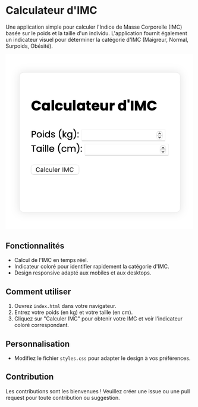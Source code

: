# Calculateur d'IMC 

Une application simple pour calculer l'Indice de Masse Corporelle (IMC) basée sur le poids et la taille d'un individu. L'application fournit également un indicateur visuel pour déterminer la catégorie d'IMC (Maigreur, Normal, Surpoids, Obésité).

![Aperçu de l'application](IMC.png)

## Fonctionnalités 

- Calcul de l'IMC en temps réel.
- Indicateur coloré pour identifier rapidement la catégorie d'IMC.
- Design responsive adapté aux mobiles et aux desktops.

## Comment utiliser

1. Ouvrez `index.html` dans votre navigateur.
2. Entrez votre poids (en kg) et votre taille (en cm).
3. Cliquez sur "Calculer IMC" pour obtenir votre IMC et voir l'indicateur coloré correspondant.

## Personnalisation

- Modifiez le fichier `styles.css` pour adapter le design à vos préférences.

## Contribution

Les contributions sont les bienvenues ! Veuillez créer une issue ou une pull request pour toute contribution ou suggestion.